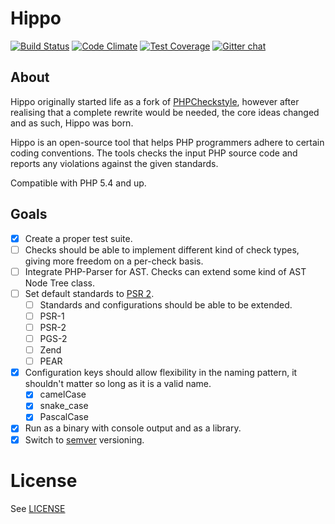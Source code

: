 # Hippo

[![Build Status](https://travis-ci.org/HippoPHP/Hippo.svg)](https://travis-ci.org/HippoPHP/Hippo)
[![Code Climate](https://codeclimate.com/github/HippoPHP/Hippo/badges/gpa.svg)](https://codeclimate.com/github/HippoPHP/Hippo)
[![Test Coverage](https://codeclimate.com/github/HippoPHP/Hippo/badges/coverage.svg)](https://codeclimate.com/github/HippoPHP/Hippo)
[![Gitter chat](https://badges.gitter.im/hippophp.png)](https://gitter.im/hippophp)

## About

Hippo originally started life as a fork of [PHPCheckstyle](https://github.com/phpcheckstyle/phpcheckstyle), however after realising that a complete rewrite would be needed, the core ideas changed and as such, Hippo was born.

Hippo is an open-source tool that helps PHP programmers adhere to certain coding conventions. The tools checks the input PHP source code and reports any violations against the given standards.

Compatible with PHP 5.4 and up.

## Goals

- [x] Create a proper test suite.
- [ ] Checks should be able to implement different kind of check types, giving more freedom on a per-check basis.
- [ ] Integrate PHP-Parser for AST. Checks can extend some kind of AST Node Tree class.
- [ ] Set default standards to [PSR 2](http://www.php-fig.org/psr/psr-2/).
    - [ ] Standards and configurations should be able to be extended.
    - [ ] PSR-1
    - [ ] PSR-2
    - [ ] PGS-2
    - [ ] Zend
    - [ ] PEAR
- [x] Configuration keys should allow flexibility in the naming pattern, it shouldn't matter so long as it is a valid name.
    - [x] camelCase
    - [x] snake_case
    - [x] PascalCase
- [X] Run as a binary with console output and as a library.
- [x] Switch to [semver](http://semver.org) versioning.

# License
See [LICENSE](/LICENSE.txt)
